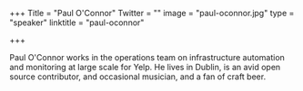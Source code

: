 +++
Title = "Paul O'Connor"
Twitter = ""
image = "paul-oconnor.jpg"
type = "speaker"
linktitle = "paul-oconnor"

+++

<p>Paul O'Connor works in the operations team on infrastructure automation and monitoring at large scale for Yelp. He lives in Dublin, is an avid open source contributor, and occasional musician, and a fan of craft beer.<p>
